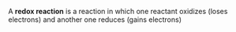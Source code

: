 A **redox reaction** is a reaction in which one reactant oxidizes (loses electrons) and another one reduces (gains electrons)
